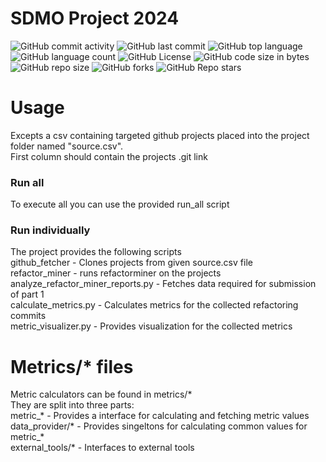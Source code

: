 # SDMO Project 2024

![GitHub commit activity](https://img.shields.io/github/commit-activity/t/nopgtb/SDMO)
![GitHub last commit](https://img.shields.io/github/last-commit/nopgtb/SDMO)
![GitHub top language](https://img.shields.io/github/languages/top/nopgtb/SDMO)
![GitHub language count](https://img.shields.io/github/languages/count/nopgtb/SDMO)
![GitHub License](https://img.shields.io/github/license/nopgtb/SDMO)
![GitHub code size in bytes](https://img.shields.io/github/languages/code-size/nopgtb/SDMO)
![GitHub repo size](https://img.shields.io/github/repo-size/nopgtb/SDMO)
![GitHub forks](https://img.shields.io/github/forks/nopgtb/SDMO)
![GitHub Repo stars](https://img.shields.io/github/stars/nopgtb/SDMO)



# Usage
Excepts a csv containing targeted github projects placed into the project folder named "source.csv".  
First column should contain the projects .git link  

### Run all
To execute all you can use the provided run_all script   
### Run individually
The project provides the following scripts   
github_fetcher - Clones projects from given source.csv file  
refactor_miner - runs refactorminer on the projects   
analyze_refactor_miner_reports.py - Fetches data required for submission of part 1  
calculate_metrics.py - Calculates metrics for the collected refactoring commits  
metric_visualizer.py - Provides visualization for the collected metrics  

# Metrics/* files
Metric calculators can be found in metrics/*    
They are split into three parts:   
metric_* - Provides a interface for calculating and fetching metric values    
data_provider/* - Provides singeltons for calculating common values for metric_*     
external_tools/* - Interfaces to external tools   